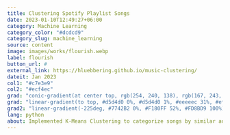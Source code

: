 ```yaml
---
title: Clustering Spotify Playlist Songs
date: 2023-01-10T12:49:27+06:00
category: Machine Learning
category_color: "#dcdcd9"
category_slug: machine_learning
source: content
image: images/works/flourish.webp
label: flourish
button_url: #
external_link: https://hluebbering.github.io/music-clustering/
dateit: Jan 2023
col1: "#c7e3e9"
col2: "#ecf4ec"
grad: "conic-gradient(at center top, rgb(254, 240, 138), rgb(167, 243, 208), rgb(254, 240, 138))"
grad: "linear-gradient(to top, #d5d4d0 0%, #d5d4d0 1%, #eeeeec 31%, #efeeec 75%, #e9e9e7 100%)"
grad2: "linear-gradient(-225deg, #7742B2 0%, #F180FF 52%, #FD8BD9 100%)"
lang: python
about: Implemented K-Means Clustering to categorize songs by similar audio features from Spotify API data.
---
```


